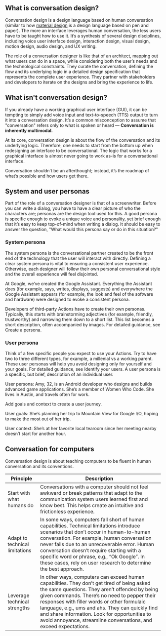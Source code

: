 ## What is conversation design?

Conversation design is a design language based on human conversation (similar to
how [material design](https://material.io/guidelines/) is a design language
based on pen and paper). The more an interface leverages human conversation, the
less users have to be taught how to use it. It’s a synthesis of several design
disciplines, including voice user interface design, interaction design, visual
design, motion design, audio design, and UX writing.

The role of a conversation designer is like that of an architect, mapping out
what users can do in a space, while considering both the user’s needs and the
technological constraints. They curate the conversation, defining the flow and
its underlying logic in a detailed design specification that represents the
complete user experience. They partner with stakeholders and developers to
iterate on the designs and bring the experience to life.

## What isn't conversation design?

If you already have a working graphical user interface (GUI), it can be tempting
to simply add voice input and text-to-speech (TTS) output to turn it into a
conversation design. It’s a common misconception to assume that "conversation"
refers only to what is spoken or heard — **Conversation is inherently
multimodal.**

At its core, conversation design is about the flow of the conversation and its
underlying logic. Therefore, one needs to start from the bottom up when
redesigning an interface to be conversational. The logic that works for a
graphical interface is almost never going to work as-is for a conversational
interface.

Conversation shouldn’t be an afterthought; instead, it’s the roadmap of what’s
possible and how users get there.

## System and user personas

Part of the role of a conversation designer is that of a screenwriter. Before
you can write a dialog, you have to have a clear picture of who the characters
are; personas are the design tool used for this. A good persona is specific
enough to evoke a unique voice and personality, yet brief enough that it’s easy
to keep top-of-mind when writing a dialog. It should be easy to answer the
question, "What would this persona say or do in this situation?"

### System persona

The system persona is the conversational partner created to be the front end of
the technology that the user will interact with directly. Defining a clear
system persona is vital to ensuring a consistent user experience. Otherwise,
each designer will follow their own personal conversational style and the
overall experience will feel disjointed.

At Google, we’ve created the Google Assistant. Everything the Assistant does
(for example, says, writes, displays, suggests) and everywhere the Google
Assistant appears (for example, the look and feel of the software and hardware)
were designed to evoke a consistent persona.

Developers of third-party Actions have to create their own personas. Typically,
this starts with brainstorming adjectives (for example, friendly, trustworthy)
and narrowing them down to a short list. This list becomes a short description,
often accompanied by images. For detailed guidance, see Create a persona.

### User persona

Think of a few specific people you expect to use your Actions. Try to have two
to three different types, for example, a millenial vs a working parent. These
user personas will help you avoid designing only for yourself and your goals.
For detailed guidance, see Identify your users. A user persona is a specific,
but brief, description of an individual user.

User persona: Amy, 32, is an Android developer who designs and builds advanced
game applications. She’s a member of Women Who Code. She lives in Austin, and
travels often for work.

Add goals and context to create a user journey.

User goals: She’s planning her trip to Mountain View for Google I/O, hoping to
make the most out of her trip.

User context: She’s at her favorite local tearoom since her meeting nearby
doesn’t start for another hour.

## Conversation for computers

Conversation design is about teaching computers to be fluent in human
conversation and its conventions.

| Principle                      | Description                                                                                                                                                                                                                                                                                                                                                                                                          |
|--------------------------------|----------------------------------------------------------------------------------------------------------------------------------------------------------------------------------------------------------------------------------------------------------------------------------------------------------------------------------------------------------------------------------------------------------------------|
| Start with what humans do      | Conversations with a computer should not feel awkward or break patterns that adapt to the communication system users learned first and know best. This helps create an intuitive and frictionless experience.                                                                                                                                                                                                        |
| Adapt to technical limitations | In some ways, computers fall short of human capabilities. Technical limitations introduce scenarios that don’t occur in human-to-human conversation. For example, human conversation never fails due to an unrecoverable error. Human conversation doesn’t require starting with a specific word or phrase, e.g., “Ok Google”. In these cases, rely on user research to determine the best approach.                 |
| Leverage technical strengths   | In other ways, computers can exceed human capabilities. They don’t get tired of being asked the same questions. They aren’t offended by being given commands. There’s no need to pepper their responses with filler words or other formulaic language, e.g., ums and ahs. They can quickly find and share information. Look for opportunities to avoid annoyance, streamline conversations, and exceed expectations. |

